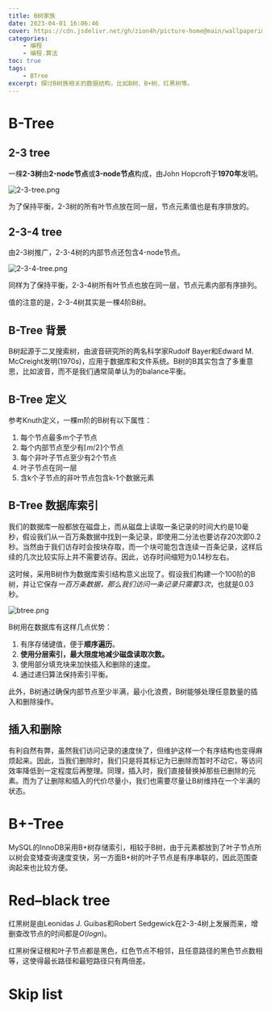 ```yaml
---
title: B树家族
date: 2023-04-01 16:06:46
cover: https://cdn.jsdelivr.net/gh/zion4h/picture-home@main/wallpaperimg1004.jpg
categories: 
    - 编程
    - 编程.算法
toc: true
tags: 
    - BTree
excerpt: 探讨B树族相关的数据结构，比如B树、B+树、红黑树等。
---
```


# B-Tree

## 2-3 tree

一棵**2-3树**由**2-node节点**或**3-node节点**构成，由John Hopcroft于**1970年**发明。

![2-3-tree.png](https://cdn.jsdelivr.net/gh/zion4h/picture-home@main/2-3-tree.png)


为了保持平衡，2-3树的所有叶节点放在同一层，节点元素值也是有序排放的。

## 2-3-4 tree

由2-3树推广，2-3-4树的内部节点还包含4-node节点。

![2-3-4-tree.png](https://cdn.jsdelivr.net/gh/zion4h/picture-home@main/2-3-4-tree.png)

同样为了保持平衡，2-3-4树所有叶节点也放在同一层，节点元素内部有序排列。

值的注意的是，2-3-4树其实是一棵4阶B树。

## B-Tree 背景

B树起源于二叉搜索树，由波音研究所的两名科学家Rudolf Bayer和Edward M. McCreight发明(1970s)，应用于数据库和文件系统。B树的B其实包含了多重意思，比如波音，而不是我们通常简单认为的balance平衡。

## B-Tree 定义

参考Knuth定义，一棵m阶的B树有以下属性：

1. 每个节点最多m个子节点
2. 每个内部节点至少有⌈*m*/2⌉个节点
3. 每个非叶子节点至少有2个节点
4. 叶子节点在同一层
5. 含k个子节点的非叶节点包含k-1个数据元素

## B-Tree 数据库索引

我们的数据库一般都放在磁盘上，而从磁盘上读取一条记录的时间大约是10毫秒，假设我们从一百万条数据中找到一条记录，即使用二分法也要访存20次即0.2秒。当然由于我们访存时会按块存取，而一个块可能包含连续一百条记录，这样后续的几次比较实际上并不需要访存。因此，访存时间缩短为0.14秒左右。

这时候，采用B树作为数据库索引结构意义出现了。假设我们构建一个100阶的B树，并让它保存*一百万条数据，那么我们访问一条记录只需要3次*，也就是0.03秒。

![btree.png](https://cdn.jsdelivr.net/gh/zion4h/picture-home@main/btree.png)

B树用在数据库有这样几点优势：

1. 有序存储键值，便于**顺序遍历**。
2. **使用分层索引，最大限度地减少磁盘读取次数。**
3. 使用部分填充块来加快插入和删除的速度。
4. 通过递归算法保持索引平衡。

此外，B树通过确保内部节点至少半满，最小化浪费，B树能够处理任意数量的插入和删除操作。

## 插入和删除

有利自然有弊，虽然我们访问记录的速度快了，但维护这样一个有序结构也变得麻烦起来。因此，当我们删除时，我们只是将其标记为已删除而暂时不动它，等访问效率降低到一定程度后再整理。同理，插入时，我们直接替换掉那些已删除的元素。而为了让删除和插入的代价尽量小，我们也需要尽量让B树维持在一个半满的状态。

# B+-Tree

MySQL的InnoDB采用B+树存储索引，相较于B树，由于元素都放到了叶子节点所以树会变矮查询速度变快，另一方面B+树的叶子节点是有序串联的，因此范围查询起来也比较方便。

# Red–black tree

红黑树是由Leonidas J. Guibas和Robert Sedgewick在2-3-4树上发展而来，增删查改节点的时间都是$O(log n)$。

红黑树保证根和叶子节点都是黑色，红色节点不相邻，且任意路径的黑色节点数相等，这使得最长路径和最短路径只有两倍差。

# Skip list

